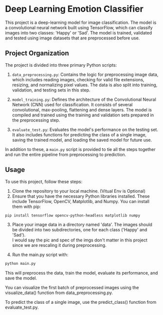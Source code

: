 # Deep Learning Emotion Classifier

This project is a deep-learning model for image classification. The model is a convolutional neural network built using TensorFlow, which can classify images into two classes: 'Happy' or 'Sad'. The model is trained, validated and tested using image datasets that are preprocessed before use.

## Project Organization

The project is divided into three primary Python scripts:

1. `data_preprocessing.py`: Contains the logic for preprocessing image data, which includes reading images, checking for valid file extensions, resizing, and normalizing pixel values. The data is also split into training, validation, and testing sets in this step.

2. `model_training.py`: Defines the architecture of the Convolutional Neural Network (CNN) used for classification. It consists of several convolutional, max-pooling, flattening and dense layers. The model is compiled and trained using the training and validation sets prepared in the preprocessing step.

3. `evaluate_test.py`: Evaluates the model's performance on the testing set. It also includes functions for predicting the class of a single image, saving the trained model, and loading the saved model for future use.

In addition to these, a `main.py` script is provided to tie all the steps together and run the entire pipeline from preprocessing to prediction.

## Usage

To use this project, follow these steps:

1. Clone the repository to your local machine. (Vitual Env is Optional)
2. Ensure that you have the necessary Python libraries installed. These include TensorFlow, OpenCV, Matplotlib, and Numpy. You can install them with pip:   
   
```bash
pip install tensorflow opencv-python-headless matplotlib numpy
```  
3. Place your image data in a directory named 'data'. The images should be divided into two subdirectories, one for each class ('Happy' and 'Sad').   
   I would say the pic and spec of the imgs don't matter in this project since we are rescaling it during preprocessing.  

5. Run the main.py script with:
```bash
python main.py
```
This will preprocess the data, train the model, evaluate its performance, and save the model.

You can visualize the first batch of preprocessed images using the visualize_data() function from data_preprocessing.py.

To predict the class of a single image, use the predict_class() function from evaluate_test.py.  


